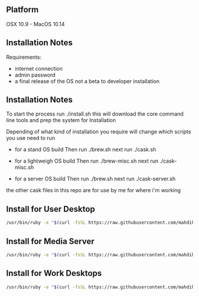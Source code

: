 ## Platform

OSX 10.9 - MacOS 10.14

## Installation Notes

Requirements:
* internet connection
* admin password
* a final release of the OS not a beta to developer installation

## Installation Notes

To start the process run ./install.sh
this will download the core command line tools and prep the system for Installation

Depending of what kind of installation you require will change which scripts you use need to run

* for a stand OS build
Then run ./brew.sh
next run ./cask.sh

* for a lightweigh OS build
Then run ./brew-misc.sh
next run ./cask-misc.sh

* for a server OS build
Then run ./brew.sh
next run ./cask-server.sh

the other cask files in this repo are for use by me for where i'm working

## Install for User Desktop

```bash
/usr/bin/ruby -e "$(curl -fsSL https://raw.githubusercontent.com/mahdihastie/system-builder/master/install.sh)"
```

## Install for Media Server

```bash
/usr/bin/ruby -e "$(curl -fsSL https://raw.githubusercontent.com/mahdihastie/system-builder/master/install-server.sh)"
```

## Install for Work Desktops  

```bash
/usr/bin/ruby -e "$(curl -fsSL https://raw.githubusercontent.com/mahdihastie/system-builder/master/install-iq.sh)"
```
